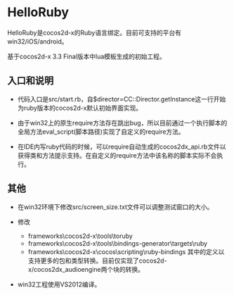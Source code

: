 ﻿# HelloRuby

HelloRuby是cocos2d-x的Ruby语言绑定。目前可支持的平台有win32/iOS/android。

基于cocos2d-x 3.3 Final版本中lua模板生成的初始工程。

入口和说明
----------------

   * 代码入口是src/start.rb，自$director=CC::Director.getInstance这一行开始为ruby版本的cocos2d-x默认初始界面实现。

   * 由于win32上的原生require方法存在跳出bug，所以目前通过一个执行脚本的全局方法eval_script(脚本路径)实现了自定义的require方法。

   * 在IDE内写ruby代码的时候，可以require自动生成的cocos2dx_api.rb文件以获得类和方法提示支持。在自定义的require方法中该名称的脚本实际不会执行。

其他
----------------
   * 在win32环境下修改src/screen_size.txt文件可以调整测试窗口的大小。

   * 修改
     * frameworks\cocos2d-x\tools\toruby
     * frameworks\cocos2d-x\tools\bindings-generator\targets\ruby
     * frameworks\cocos2d-x\cocos\scripting\ruby-bindings
		其中的定义以支持更多的包和类型转换。目前仅实现了cocos2d-x/cocos2dx_audioengine两个块的转换。
		
   * win32工程使用VS2012编译。